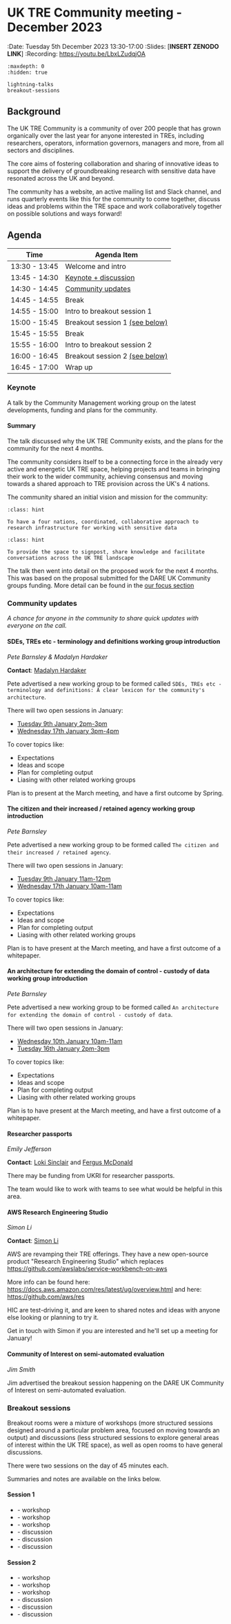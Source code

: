 # UK TRE Community meeting - December 2023

:Date: Tuesday 5th December 2023 13:30-17:00
:Slides: [**INSERT ZENODO LINK**]
:Recording: https://youtu.be/LbxLZudqjOA

```{toctree}
:maxdepth: 0
:hidden: true

lightning-talks
breakout-sessions
```

## Background

​The UK TRE Community is a community of over 200 people that has grown organically over the last year for anyone interested in TREs, including researchers, operators, information governors, managers and more, from all sectors and disciplines.

​The core aims of fostering collaboration and sharing of innovative ideas to support the delivery of groundbreaking research with sensitive data have resonated across the UK and beyond.

​The community has a website, an active mailing list and Slack channel, and runs quarterly events like this for the community to come together, discuss ideas and problems within the TRE space and work collaboratively together on possible solutions and ways forward!

## Agenda

| Time          | Agenda Item                                  |
| ------------- | -------------------------------------------- |
| 13:30 - 13:45 | Welcome and intro                            |
| 13:45 - 14:30 | [Keynote + discussion](#keynote)             |
| 14:30 - 14:45 | [Community updates](#community-updates)      |
| 14:45 - 14:55 | Break                                        |
| 14:55 - 15:00 | Intro to breakout session 1                  |
| 15:00 - 15:45 | Breakout session 1 [(see below)](#session-1) |
| 15:45 - 15:55 | Break                                        |
| 15:55 - 16:00 | Intro to breakout session 2                  |
| 16:00 - 16:45 | Breakout session 2 [(see below)](#session-2) |
| 16:45 - 17:00 | Wrap up                                      |

### Keynote

A talk by the Community Management working group on the latest developments, funding and plans for the community.

#### Summary

The talk discussed why the UK TRE Community exists, and the plans for the community for the next 4 months.

The community considers itself to be a connecting force in the already very active and energetic UK TRE space, helping projects and teams in bringing their work to the wider community, achieving consensus and moving towards a shared approach to TRE provision across the UK's 4 nations.

The community shared an initial vision and mission for the community:

```{admonition} Vision
:class: hint

To have a four nations, coordinated, collaborative approach to research infrastructure for working with sensitive data
```

```{admonition} Mission
:class: hint

To provide the space to signpost, share knowledge and facilitate conversations across the UK TRE landscape
```

The talk then went into detail on the proposed work for the next 4 months.
This was based on the proposal submitted for the DARE UK Community groups funding.
More detail can be found in the [our focus section]()

### Community updates

_A chance for anyone in the community to share quick updates with everyone on the call._

#### SDEs, TREs etc - terminology and definitions working group introduction

_Pete Barnsley & Madalyn Hardaker_

**Contact**: [Madalyn Hardaker](mailto:madalyn.hardaker@kcl.ac.uk)

Pete advertised a new working group to be formed called `SDEs, TREs etc - terminology and definitions: A clear lexicon for the community's architecture`.

There will two open sessions in January:

- [Tuesday 9th January 2pm-3pm](https://crick.zoom.us/meeting/register/u5Mtf-yoqzooH9zP9q2fzeQ1qMM_Jh_yzC6s)
- [Wednesday 17th January 3pm-4pm](https://crick.zoom.us/meeting/register/u5Erd-2srzMqGNITfSFEUvx4MilT5Ji6ov8i)

To cover topics like:

- Expectations
- Ideas and scope
- Plan for completing output
- Liasing with other related working groups

Plan is to present at the March meeting, and have a first outcome by Spring.

#### The citizen and their increased / retained agency working group introduction

_Pete Barnsley_

Pete advertised a new working group to be formed called `The citizen and their increased / retained agency`.

There will two open sessions in January:

- [Tuesday 9th January 11am-12pm](https://crick.zoom.us/meeting/register/u5csc-iqpjguGdUmSzXqcvhC2c1MgX6cEh0q)
- [Wednesday 17th January 10am-11am](https://crick.zoom.us/meeting/register/u50ldu6srzguHdfvRBxuwRoJn8VTS7yBV78W)

To cover topics like:

- Expectations
- Ideas and scope
- Plan for completing output
- Liasing with other related working groups

Plan is to have present at the March meeting, and have a first outcome of a whitepaper.

#### An architecture for extending the domain of control - custody of data working group introduction

_Pete Barnsley_

Pete advertised a new working group to be formed called `An architecture for extending the domain of control - custody of data`.

There will two open sessions in January:

- [Wednesday 10th January 10am-11am](https://crick.zoom.us/meeting/register/u5cuceGhrzMrH9EPh3tFZiRoPPxrsN277MZJ)
- [Tuesday 16th January 2pm-3pm](https://crick.zoom.us/meeting/register/u5cqcu6hqDojE9J7SchkzeUpqjOwRQ-Vh3cN)

To cover topics like:

- Expectations
- Ideas and scope
- Plan for completing output
- Liasing with other related working groups

Plan is to have present at the March meeting, and have a first outcome of a whitepaper.

#### Researcher passports

_Emily Jefferson_

**Contact**: [Loki Sinclair](mailto:loki.sinclair@hdruk.ac.uk) and [Fergus McDonald](Fergus.McDonald@dareuk.org.uk)

There may be funding from UKRI for researcher passports.

The team would like to work with teams to see what would be helpful in this area.

#### AWS Research Engineering Studio

_Simon Li_

**Contact**: [Simon Li](mailto:spli@dundee.ac.uk)

AWS are revamping their TRE offerings. They have a new open-source product "Research Engineering Studio" which replaces https://github.com/awslabs/service-workbench-on-aws

More info can be found here: https://docs.aws.amazon.com/res/latest/ug/overview.html and here: https://github.com/aws/res

HIC are test-driving it, and are keen to shared notes and ideas with anyone else looking or planning to try it.

Get in touch with Simon if you are interested and he'll set up a meeting for January!

#### Community of Interest on semi-automated evaluation

_Jim Smith_

Jim advertised the breakout session happening on the DARE UK Community of Interest on semi-automated evaluation.

### Breakout sessions

Breakout rooms were a mixture of workshops (more structured sessions designed around a particular problem area, focused on moving towards an output) and discussions (less structured sessions to explore general areas of interest within the UK TRE space), as well as open rooms to have general discussions.

There were two sessions on the day of 45 minutes each.

Summaries and notes are available on the links below.

#### Session 1

- [](./workshop-researcher-passports.md) - workshop
- [](./workshop-automated-output-checking-coi.md) - workshop
- [](./workshop-tre-c4-architecture.md) - workshop
- [](./discussion-local-cloud-hosting.md) - discussion
- [](./discussion-tre-federation.md) - discussion
- [](./discussion-ppie.md) - discussion

#### Session 2

- [](./workshop-package-allow-lists.md) - workshop
- [](./workshop-manual-output-checking.md) - workshop
- [](./workshop-satre.md) - workshop
- [](./discussion-nhs-sde.md) - discussion
- [](./discussion-provenance-metadata-standards.md) - discussion
- [](./discussion-multi-tre.md) - discussion

